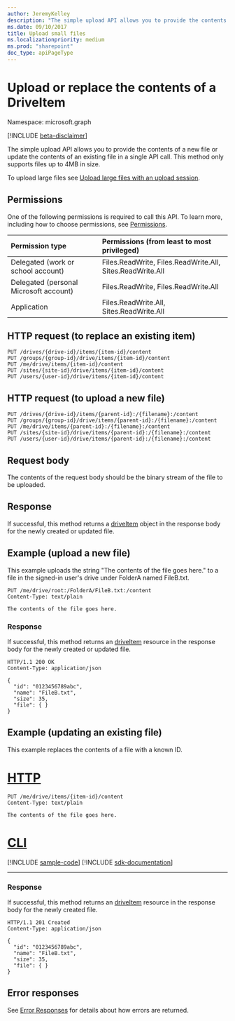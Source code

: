 ```yaml
---
author: JeremyKelley
description: "The simple upload API allows you to provide the contents of a new file or update the contents of an existing file in a single API call. "
ms.date: 09/10/2017
title: Upload small files
ms.localizationpriority: medium
ms.prod: "sharepoint"
doc_type: apiPageType
---
```

# Upload or replace the contents of a DriveItem

Namespace: microsoft.graph

[!INCLUDE [beta-disclaimer](../../includes/beta-disclaimer.md)]

The simple upload API allows you to provide the contents of a new file or update the contents of an existing file in a single API call. 
This method only supports files up to 4MB in size.

To upload large files see [Upload large files with an upload session](driveitem-createuploadsession.md).

## Permissions

One of the following permissions is required to call this API. To learn more, including how to choose permissions, see [Permissions](/graph/permissions-reference).

|Permission type      | Permissions (from least to most privileged)              |
|:--------------------|:---------------------------------------------------------|
|Delegated (work or school account) | Files.ReadWrite, Files.ReadWrite.All, Sites.ReadWrite.All    |
|Delegated (personal Microsoft account) | Files.ReadWrite, Files.ReadWrite.All    |
|Application | Files.ReadWrite.All, Sites.ReadWrite.All |

## HTTP request (to replace an existing item)

<!-- { "blockType": "ignored" } -->

```http
PUT /drives/{drive-id}/items/{item-id}/content
PUT /groups/{group-id}/drive/items/{item-id}/content
PUT /me/drive/items/{item-id}/content
PUT /sites/{site-id}/drive/items/{item-id}/content
PUT /users/{user-id}/drive/items/{item-id}/content
```

## HTTP request (to upload a new file)

<!-- { "blockType": "ignored" } -->

```http
PUT /drives/{drive-id}/items/{parent-id}:/{filename}:/content
PUT /groups/{group-id}/drive/items/{parent-id}:/{filename}:/content
PUT /me/drive/items/{parent-id}:/{filename}:/content
PUT /sites/{site-id}/drive/items/{parent-id}:/{filename}:/content
PUT /users/{user-id}/drive/items/{parent-id}:/{filename}:/content
```

## Request body

The contents of the request body should be the binary stream of the file to be uploaded.

## Response

If successful, this method returns a [driveItem](../resources/driveitem.md) object in the response body for the newly created or updated file.

## Example (upload a new file)

This example uploads the string "The contents of the file goes here." to a file in the signed-in user's drive under FolderA named FileB.txt.

<!-- { "blockType": "request", "name": "upload-via-put", "scopes": "files.readwrite" } -->

```http
PUT /me/drive/root:/FolderA/FileB.txt:/content
Content-Type: text/plain

The contents of the file goes here.
```

### Response

If successful, this method returns an [driveItem][item-resource] resource in the response body for the newly created or updated file.

<!-- { "blockType": "response", "@odata.type": "microsoft.graph.driveItem", "truncated": true } -->

```http
HTTP/1.1 200 OK
Content-Type: application/json

{
  "id": "0123456789abc",
  "name": "FileB.txt",
  "size": 35,
  "file": { }
}
```

## Example (updating an existing file)

This example replaces the contents of a file with a known ID.


# [HTTP](#tab/http)
<!-- { "blockType": "request", "name": "upload-via-put-id", "scopes": "files.readwrite" } -->

```http
PUT /me/drive/items/{item-id}/content
Content-Type: text/plain

The contents of the file goes here.
```

# [CLI](#tab/cli)
[!INCLUDE [sample-code](../includes/snippets/cli/upload-via-put-id-cli-snippets.md)]
[!INCLUDE [sdk-documentation](../includes/snippets/snippets-sdk-documentation-link.md)]

---

### Response

If successful, this method returns an [driveItem][item-resource] resource in the response body for the newly created file.

<!-- { "blockType": "response", "@odata.type": "microsoft.graph.driveItem", "truncated": true } -->

```http
HTTP/1.1 201 Created
Content-Type: application/json

{
  "id": "0123456789abc",
  "name": "FileB.txt",
  "size": 35,
  "file": { }
}
```

## Error responses

See [Error Responses][error-response] for details about
how errors are returned.

[error-response]: /graph/errors
[item-resource]: ../resources/driveitem.md

<!--
{
  "type": "#page.annotation",
  "description": "Create a new file with content or update a file's content.",
  "keywords": "insert,upsert,update,upload",
  "section": "documentation",
  "suppressions": [
  ]
}
-->


